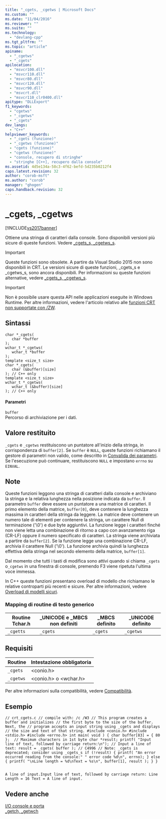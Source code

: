 ```yaml
---
title: "_cgets, _cgetws | Microsoft Docs"
ms.custom: ""
ms.date: "11/04/2016"
ms.reviewer: ""
ms.suite: ""
ms.technology: 
  - "devlang-cpp"
ms.tgt_pltfrm: ""
ms.topic: "article"
apiname: 
  - "_cgetws"
  - "_cgets"
apilocation: 
  - "msvcr100.dll"
  - "msvcr110.dll"
  - "msvcr80.dll"
  - "msvcr120.dll"
  - "msvcr90.dll"
  - "msvcrt.dll"
  - "msvcr110_clr0400.dll"
apitype: "DLLExport"
f1_keywords: 
  - "cgetws"
  - "_cgetws"
  - "_cgets"
dev_langs: 
  - "C++"
helpviewer_keywords: 
  - "_cgets (funzione)"
  - "_cgetws (funzione)"
  - "cgets (funzione)"
  - "cgetws (funzione)"
  - "console, recupero di stringhe"
  - "stringhe [C++], recupero dalla console"
ms.assetid: 4d5e134a-58c3-4f62-befd-5d235b0212f4
caps.latest.revision: 32
author: "corob-msft"
ms.author: "corob"
manager: "ghogen"
caps.handback.revision: 32
---
```

# _cgets, _cgetws
[!INCLUDE[vs2017banner](../assembler/inline/includes/vs2017banner.md)]

Ottiene una stringa di caratteri dalla console. Sono disponibili versioni più sicure di queste funzioni. Vedere [\_cgets\_s, \_cgetws\_s](../c-runtime-library/reference/cgets-s-cgetws-s.md).  
  
> [!IMPORTANT]
>  Queste funzioni sono obsolete. A partire da Visual Studio 2015 non sono disponibili in CRT. Le versioni sicure di queste funzioni, \_cgets\_s e \_cgetws\_s, sono ancora disponibili. Per informazioni su queste funzioni alternative, vedere [\_cgets\_s, \_cgetws\_s](../c-runtime-library/reference/cgets-s-cgetws-s.md).  
  
> [!IMPORTANT]
>  Non è possibile usare questa API nelle applicazioni eseguite in Windows Runtime. Per altre informazioni, vedere l'articolo relativo alle [funzioni CRT non supportate con \/ZW](http://msdn.microsoft.com/library/windows/apps/jj606124.aspx).  
  
## Sintassi  
  
```  
char *_cgets(   
   char *buffer   
);  
wchar_t *_cgetws(  
   wchar_t *buffer  
);  
template <size_t size>  
char *_cgets(   
   char (&buffer)[size]  
); // C++ only  
template <size_t size>  
wchar_t *_cgetws(  
   wchar_t (&buffer)[size]  
); // C++ only  
```  
  
#### Parametri  
 `buffer`  
 Percorso di archiviazione per i dati.  
  
## Valore restituito  
 `_cgets` e `_cgetws` restituiscono un puntatore all'inizio della stringa, in corrispondenza di `buffer[2]`. Se `buffer` è `NULL`, queste funzioni richiamano il gestore di parametri non valido, come descritto in [Convalida dei parametri](../c-runtime-library/parameter-validation.md). Se l'esecuzione può continuare, restituiscono `NULL` e impostano `errno` su `EINVAL`.  
  
## Note  
 Queste funzioni leggono una stringa di caratteri dalla console e archiviano la stringa e la relativa lunghezza nella posizione indicata da `buffer`. Il parametro `buffer` deve essere un puntatore a una matrice di caratteri. Il primo elemento della matrice, `buffer[0]`, deve contenere la lunghezza massima in caratteri della stringa da leggere. La matrice deve contenere un numero tale di elementi per contenere la stringa, un carattere Null di terminazione \('\\0'\) e due byte aggiuntivi. La funzione legge i caratteri finché non viene letta una combinazione di ritorno a capo con avanzamento riga \(CR\-LF\) oppure il numero specificato di caratteri. La stringa viene archiviata a partire da `buffer[2]`. Se la funzione legge una combinazione CR\-LF, archivia il carattere Null \('\\0'\). La funzione archivia quindi la lunghezza effettiva della stringa nel secondo elemento della matrice, `buffer[1]`.  
  
 Dal momento che tutti i tasti di modifica sono attivi quando si chiama `_cgets` o`_cgetws` in una finestra di console, premendo F3 viene ripetuta l'ultima voce immessa.  
  
 In C\+\+ queste funzioni presentano overload di modello che richiamano le relative controparti più recenti e sicure. Per altre informazioni, vedere [Overload di modelli sicuri](../c-runtime-library/secure-template-overloads.md).  
  
### Mapping di routine di testo generico  
  
|Routine Tchar.h|\_UNICODE e \_MBCS non definiti|\_MBCS definito|\_UNICODE definito|  
|---------------------|-------------------------------------|---------------------|------------------------|  
|`_cgetts`|`_cgets`|`_cgets`|`_cgetws`|  
  
## Requisiti  
  
|Routine|Intestazione obbligatoria|  
|-------------|-------------------------------|  
|`_cgets`|\<conio.h\>|  
|`_cgetws`|\<conio.h\> o \<wchar.h\>|  
  
 Per altre informazioni sulla compatibilità, vedere [Compatibilità](../c-runtime-library/compatibility.md).  
  
## Esempio  
  
```  
// crt_cgets.c // compile with: /c /W3 // This program creates a buffer and initializes // the first byte to the size of the buffer. Next, the // program accepts an input string using _cgets and displays // the size and text of that string. #include <conio.h> #include <stdio.h> #include <errno.h> int main( void ) { char buffer[83] = { 80 };  // Maximum characters in 1st byte char *result; printf( "Input line of text, followed by carriage return:\n"); // Input a line of text: result = _cgets( buffer ); // C4996 // Note: _cgets is deprecated; consider using _cgets_s if (!result) { printf( "An error occurred reading from the console:" " error code %d\n", errno); } else { printf( "\nLine length = %d\nText = %s\n", buffer[1], result ); } }  
```  
  
```Output  
  
A line of input.Input line of text, followed by carriage return: Line Length = 16 Text = A line of input.  
```  
  
## Vedere anche  
 [I\/O console e porta](../c-runtime-library/console-and-port-i-o.md)   
 [\_getch, \_getwch](../c-runtime-library/reference/getch-getwch.md)